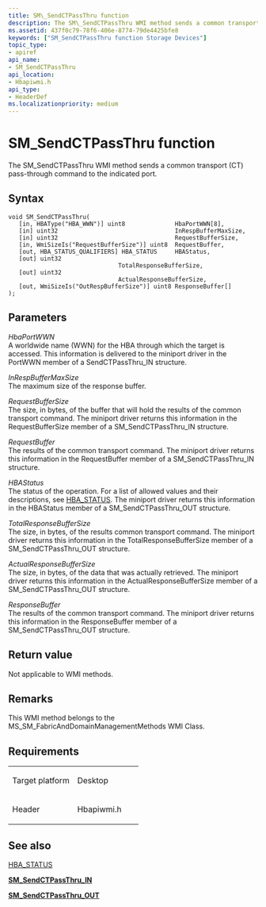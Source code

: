 ```yaml
---
title: SM\_SendCTPassThru function
description: The SM\_SendCTPassThru WMI method sends a common transport (CT) pass-through command to the indicated port.
ms.assetid: 437f0c79-78f6-406e-8774-79de4425bfe8
keywords: ["SM_SendCTPassThru function Storage Devices"]
topic_type:
- apiref
api_name:
- SM_SendCTPassThru
api_location:
- Hbapiwmi.h
api_type:
- HeaderDef
ms.localizationpriority: medium
---
```


# SM\_SendCTPassThru function


The SM\_SendCTPassThru WMI method sends a common transport (CT) pass-through command to the indicated port.

Syntax
------

```ManagedCPlusPlus
void SM_SendCTPassThru(
   [in, HBAType("HBA_WWN")] uint8              HbaPortWWN[8],
   [in] uint32                                 InRespBufferMaxSize,
   [in] uint32                                 RequestBufferSize,
   [in, WmiSizeIs("RequestBufferSize")] uint8  RequestBuffer,
   [out, HBA_STATUS_QUALIFIERS] HBA_STATUS     HBAStatus,
   [out] uint32                                TotalResponseBufferSize,
   [out] uint32                                ActualResponseBufferSize,
   [out, WmiSizeIs("OutRespBufferSize")] uint8 ResponseBuffer[]
);
```

Parameters
----------

*HbaPortWWN*   
A worldwide name (WWN) for the HBA through which the target is accessed. This information is delivered to the miniport driver in the PortWWN member of a SendCTPassThru\_IN structure.

*InRespBufferMaxSize*   
The maximum size of the response buffer.

*RequestBufferSize*   
The size, in bytes, of the buffer that will hold the results of the common transport command. The miniport driver returns this information in the RequestBufferSize member of a SM\_SendCTPassThru\_IN structure.

*RequestBuffer*   
The results of the common transport command. The miniport driver returns this information in the RequestBuffer member of a SM\_SendCTPassThru\_IN structure.

*HBAStatus*   
The status of the operation. For a list of allowed values and their descriptions, see [HBA\_STATUS](hba-status.md). The miniport driver returns this information in the HBAStatus member of a SM\_SendCTPassThru\_OUT structure.

*TotalResponseBufferSize*   
The size, in bytes, of the results common transport command. The miniport driver returns this information in the TotalResponseBufferSize member of a SM\_SendCTPassThru\_OUT structure.

*ActualResponseBufferSize*   
The size, in bytes, of the data that was actually retrieved. The miniport driver returns this information in the ActualResponseBufferSize member of a SM\_SendCTPassThru\_OUT structure.

*ResponseBuffer*   
The results of the common transport command. The miniport driver returns this information in the ResponseBuffer member of a SM\_SendCTPassThru\_OUT structure.

Return value
------------

Not applicable to WMI methods.

Remarks
-------

This WMI method belongs to the MS\_SM\_FabricAndDomainManagementMethods WMI Class.

Requirements
------------

<table>
<colgroup>
<col width="50%" />
<col width="50%" />
</colgroup>
<tbody>
<tr class="odd">
<td align="left"><p>Target platform</p></td>
<td align="left">Desktop</td>
</tr>
<tr class="even">
<td align="left"><p>Header</p></td>
<td align="left">Hbapiwmi.h</td>
</tr>
</tbody>
</table>

## <span id="see_also"></span>See also


[HBA\_STATUS](hba-status.md)

[**SM\_SendCTPassThru\_IN**](https://msdn.microsoft.com/library/windows/hardware/ff566293)

[**SM\_SendCTPassThru\_OUT**](https://msdn.microsoft.com/library/windows/hardware/ff566294)

 

 






